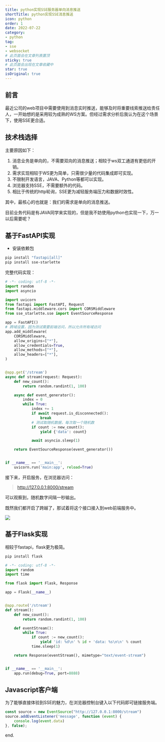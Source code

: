 ```yaml
---
title: python实现SSE服务器单向消息推送
shortTitle: python实现SSE消息推送
icon: python
order: 1
date: 2022-07-22
category:
- python
tag:
- sse
- websocket
# 此页面会在文章列表置顶
sticky: true
# 此页面会出现在文章收藏中
star: true
isOriginal: true
---
```


## 前言
最近公司的web项目中需要使用到消息实时推送，能够及时将重要线索推送给责任人，一开始想的是采用较为成熟的WS方案。但经过需求分析后我认为在这个场景下，使用SSE更合适。

## 技术栈选择
主要原因如下：
1. 消息业务是单向的，不需要双向的消息推送；相较于ws双工通道有更低的开销。
2. 需求实现相较于WS更为简单，只需很少量的代码集成即可实现。
3. 不限制开发语言，JAVA、Python等都可以实现。
4. 浏览器支持SSE，不需要额外的代码。
5. 相比于传统的http轮询，SSE更为减轻服务端压力和数据时效性。

其中，最核心的也就是：我们的需求是单向的消息推送。

目前业务代码是有JAVA同学来实现的，但是我不妨使用python也实现一下，万一以后需要呢？

## 基于FastAPI实现

- 安装依赖包

```bash
pip install "fastapi[all]"
pip install sse-starlette
```

完整代码实现：

```python
# -*- coding: utf-8 -*-
import random
import asyncio

import uvicorn
from fastapi import FastAPI, Request
from fastapi.middleware.cors import CORSMiddleware
from sse_starlette.sse import EventSourceResponse

app = FastAPI()
# 跨域设置，因为测试需要前端访问，所以允许所有域访问
app.add_middleware(
    CORSMiddleware,
    allow_origins=["*"],
    allow_credentials=True,
    allow_methods=["*"],
    allow_headers=["*"],
)


@app.get('/stream')
async def stream(request: Request):
    def new_count():
        return random.randint(1, 100)

    async def event_generator():
        index = 0
        while True:
            index += 1
            if await request.is_disconnected():
                break
            # 测试取随机数据，每次取一个随机数
            if count := new_count():
                yield {'data': count}

            await asyncio.sleep(1)

    return EventSourceResponse(event_generator())


if __name__ == '__main__':
    uvicorn.run('main:app', reload=True)
```

接下来，开启服务，在浏览器访问：
> http://127.0.0.1:8000/stream

可以观察到，随机数字间隔一秒输出。

既然我们都开启了跨越了，那试着将这个接口接入到web前端服务中。

![](https://miclon-job.oss-cn-hangzhou.aliyuncs.com/img/demo-2022-07-23.gif)


## 基于Flask实现

相较于fastapi，flask更为极简。
```bash
pip install flask
```

```python
# -*- coding: utf-8 -*-
import random
import time

from flask import Flask, Response

app = Flask(__name__)


@app.route('/stream')
def stream():
    def new_count():
        return random.randint(1, 100)

    def eventStream():
        while True:
            if count := new_count():
                yield 'id: %d\n' % id + 'data: %s\n\n' % count
            time.sleep(1)

    return Response(eventStream(), mimetype="text/event-stream")


if __name__ == '__main__':
    app.run(debug=True, port=8888)
```

## Javascript客户端

为了能够直接体验到SSE的魅力，在浏览器控制台键入以下代码即可链接服务端。

```javascript
const source = new EventSource("http://127.0.0.1:8000/stream")
source.addEventListener('message', function (event) {
    console.log(event.data)
}, false);
```

end.
